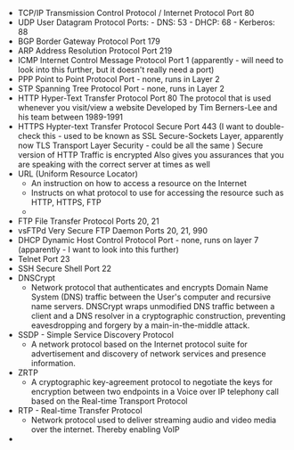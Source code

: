 - TCP/IP
	  Transmission Control Protocol / Internet Protocol
	  Port 80
- UDP
  User Datagram Protocol
  Ports:
	  - DNS: 53
	  - DHCP: 68
	  - Kerberos: 88
- BGP
  Border Gateway Protocol
  Port 179
- ARP
  Address Resolution Protocol
  Port 219
- ICMP
  Internet Control Message Protocol
  Port 1 (apparently - will need to look into this further, but it doesn't really need a port)
- PPP
  Point to Point Protocol
  Port - none, runs in Layer 2
- STP
  Spanning Tree Protocol
  Port - none, runs in Layer 2
- HTTP
	  Hyper-Text Transfer Protocol
	  Port 80
	  The protocol that is used whenever you visit/view a website
	  Developed by Tim Berners-Lee and his team between 1989-1991
- HTTPS
	  Hypter-text Transfer Protocol Secure
	  Port 443 (I want to double-check this - used to be known as SSL Secure-Sockets Layer, apparently now TLS Transport Layer Security - could be all the same )
	  Secure version of HTTP
	  Traffic is encrypted
	  Also gives you assurances that you are speaking with the correct server at times as well
- URL (Uniform Resource Locator)
	- An instruction on how to access a resource on the Internet
	- Instructs on what protocol to use for accessing the resource such as HTTP, HTTPS, FTP 
	- 
- FTP
  File Transfer Protocol
  Ports 20, 21
- vsFTPd
  Very Secure FTP Daemon
  Ports 20, 21, 990
- DHCP
  Dynamic Host Control Protocol
  Port - none, runs on layer 7 (apparently - I want to look into this further)
- Telnet
  Port 23
- SSH Secure Shell
  Port 22
- DNSCrypt
	- Network protocol that authenticates and encrypts Domain Name System (DNS) traffic between the User's computer and recursive name servers. DNSCrypt wraps unmodified DNS traffic between a client and a DNS resolver in a cryptographic construction, preventing eavesdropping and forgery by a main-in-the-middle attack.
- SSDP - Simple Service Discovery Protocol
	- A network protocol based on the Internet protocol suite for advertisement and discovery of network services and presence information. 
- ZRTP
	- A cryptographic key-agreement protocol to negotiate the keys for encryption between two endpoints in a Voice over IP telephony call based on the Real-time Transport Protocol
- RTP - Real-time Transfer Protocol
	- Network protocol used to deliver streaming audio and video media over the internet. Thereby enabling VoIP
- 